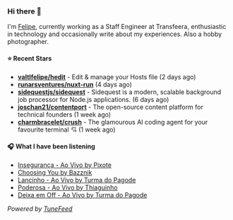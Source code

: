 ### Hi there 👋

I'm [Felipe](https://felipevm.com), currently working as a Staff Engineer at Transfeera, enthusiastic in technology and occasionally write about my experiences. Also a hobby photographer.

#### ⭐ Recent Stars
- **[valtlfelipe/hedit](https://github.com/valtlfelipe/hedit)** - Edit &amp; manage your Hosts file (2 days ago)
- **[runarsventures/nuxt-run](https://github.com/runarsventures/nuxt-run)** (4 days ago)
- **[sidequestjs/sidequest](https://github.com/sidequestjs/sidequest)** - Sidequest is a modern, scalable background job processor for Node.js applications. (6 days ago)
- **[joschan21/contentport](https://github.com/joschan21/contentport)** - The open-source content platform for technical founders (1 week ago)
- **[charmbracelet/crush](https://github.com/charmbracelet/crush)** - The glamourous AI coding agent for your favourite terminal 💘 (1 week ago)

#### 🎧 What I have been listening
- [Insegurança - Ao Vivo by Pixote](https://open.spotify.com/track/6LQQGxRzNLsWQtwgLe5fAm)
- [Choosing You by Bazznik](https://open.spotify.com/track/3RRp6xDbyLlTMTmk1aeBSI)
- [Lancinho - Ao Vivo by Turma do Pagode](https://open.spotify.com/track/6CeeLpwJUYA4b0xL7eSvzn)
- [Poderosa - Ao Vivo by Thiaguinho](https://open.spotify.com/track/5JTL91USvogeqs9huIpXk8)
- [Deixa em Off - Ao Vivo by Turma do Pagode](https://open.spotify.com/track/2pVNpc1uoGwKvE8x2VHTXG)

_Powered by [TuneFeed](https://tunefeed.app?ref=github.com)_
